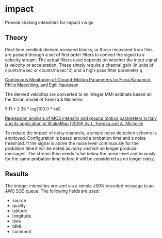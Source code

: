 impact
==========

Provide shaking intensities for impact via go

Theory
------------

Real-time seedlink derived miniseed blocks, or those recovered from files, are passed through
a set of first order filters to convert the signal to a velocity stream. The actual filters
used depends on whether the input signal is velocity or acceleration. These simply require
a channel gain (in units of counts/m/sec or counts/m/sec^2) and a high-pass filter parameter _q_.

[Continuous Monitoring of Ground-Motion Parameters by Hiroo Kanamori, Philip Maechling, and Egill Hauksson](http://authors.library.caltech.edu/37034/1/311.full.pdf)

The derived velocites are converted to an integer MMI estimate based on the Italian model of Faenza & Michelini:

  5.11 + 2.35 * log(100.0 * vel)

[Regression analysis of MCS Intensity and ground motion parameters in Italy and its application in ShakeMap (2009) by L. Faenza and A. Michelini](http://www.earth-prints.org/handle/2122/5302)

To reduce the impact of noisy channels, a simple noise detection scheme is employed. Configuration is based around a probation time and a noise threshold.
If the signal is above the noise level continuously for the probation time it will be noted as _noisy_ and will no longer produce messages. The stream
then needs to be below the noise level continuously for the same probation time before it will be considered as no longer _noisy_.

Results
--------------

The integer intensities are sent via a simple JSON encoded message to an AWS SQS queue. The following fields are used:

 * source
 * quality
 * latitude
 * longitude
 * time
 * MMI
 * comment

